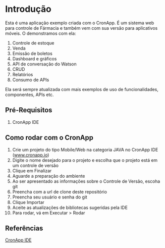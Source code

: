 # Introdução

Esta é uma aplicação exemplo criada com o CronApp. É um sistema web para controle de Fármacia e também vem com sua versão para aplicativos móveis. O demonstramos com ela:

1. Controle de estoque
2. Venda
3. Emissão de boletos
4. Dashboard e gráficos
5. API de conversação do Watson
6. CRUD
7. Relatórios
8. Consumo de APIs


Ela será sempre atualizada com mais exemplos de uso de funcionalidades, componentes, APIs etc.


## Pré-Requisitos

1. CronApp IDE

## Como rodar com o CronApp

1. Crie um projeto do tipo Mobile/Web na categoria JAVA no CronApp IDE (www.cronapp.io)
2. Digite o nome desejado para o projeto e escolha que o projeto está em um controle de versão
3. Clique em Finalizar
4. Aguarde a preparação do ambiente
3. Ao ser apresentado as informações sobre o Controle de Versão, escoha git
4. Preencha com a url de clone deste repositório
5. Preencha seu usuário e senha do git
6. Clique Importar
7. Aceite as atualizações de bibliotecas sugeridas pela IDE
8. Para rodar, vá em Executar > Rodar

## Referências

[CronApp IDE](http://www.cronapp.io/)

